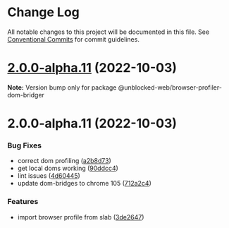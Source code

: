# Change Log

All notable changes to this project will be documented in this file.
See [Conventional Commits](https://conventionalcommits.org) for commit guidelines.

# [2.0.0-alpha.11](https://github.com/unblocked-web/unblocked/compare/v2.0.0-alpha.10...v2.0.0-alpha.11) (2022-10-03)

**Note:** Version bump only for package @unblocked-web/browser-profiler-dom-bridger





# 2.0.0-alpha.11 (2022-10-03)


### Bug Fixes

* correct dom profiling ([a2b8d73](https://github.com/unblocked-web/unblocked/commit/a2b8d73e0318da5688b5f29b71634555fbe7bfed))
* get local doms working ([90ddcc4](https://github.com/unblocked-web/unblocked/commit/90ddcc4beba0981075b8edc990766a99a5514590))
* lint issues ([4d60445](https://github.com/unblocked-web/unblocked/commit/4d604458604a9422dd91ff54759e187b244256b6))
* update dom-bridges to chrome 105 ([712a2c4](https://github.com/unblocked-web/unblocked/commit/712a2c4e5e04233c0ae843a8e35920840a09ea9c))


### Features

* import browser profile from slab ([3de2647](https://github.com/unblocked-web/unblocked/commit/3de2647832267fc413beec9e0483ba70da366b15))
